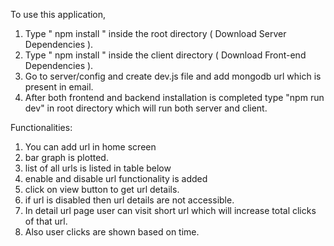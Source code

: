 To use this application,
1. Type " npm install " inside the root directory ( Download Server Dependencies ).
2. Type " npm install " inside the client directory ( Download Front-end Dependencies ).
4. Go to server/config and create dev.js file and add mongodb url which is present in email.
4. After both frontend and backend installation is completed type "npm run dev" in root directory which  will run both server and client.


Functionalities:
1. You can add url in home screen
2. bar graph is plotted.
3. list of all urls is listed in table below
4. enable and disable url functionality is added
5. click on view button to get url details.
6. if url is disabled then url details are not accessible.
7. In detail url page user can visit short url which will increase total clicks of that url.
8. Also user clicks are shown based on time.
